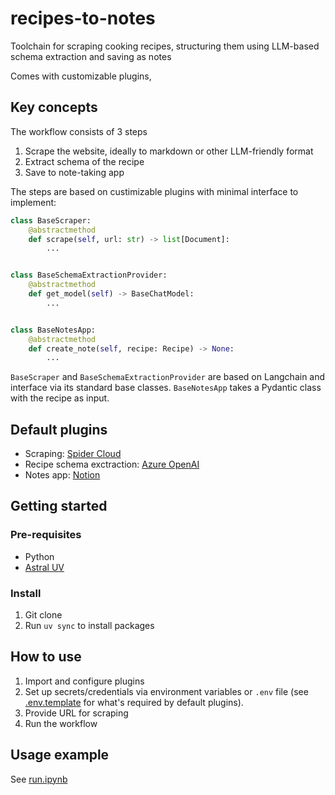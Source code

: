 # recipes-to-notes
Toolchain for scraping cooking recipes, structuring them using LLM-based schema extraction and saving as notes

Comes with customizable plugins, 

## Key concepts
The workflow consists of 3 steps

1. Scrape the website, ideally to markdown or other LLM-friendly format
2. Extract schema of the recipe
3. Save to note-taking app

The steps are based on custimizable plugins with minimal interface to implement:

```python
class BaseScraper:
    @abstractmethod
    def scrape(self, url: str) -> list[Document]:
        ...


class BaseSchemaExtractionProvider:
    @abstractmethod
    def get_model(self) -> BaseChatModel:
        ...


class BaseNotesApp:
    @abstractmethod
    def create_note(self, recipe: Recipe) -> None:
        ...
```

`BaseScraper` and `BaseSchemaExtractionProvider` are based on Langchain and interface via its standard base classes. `BaseNotesApp` takes a Pydantic class with the recipe as input.

## Default plugins
- Scraping: [Spider Cloud](https://spider.cloud)
- Recipe schema exctraction: [Azure OpenAI](https://python.langchain.com/api_reference/openai/chat_models/langchain_openai.chat_models.azure.AzureChatOpenAI.html#azurechatopenai)
- Notes app: [Notion](http://notion.com/)

## Getting started

### Pre-requisites
- Python
- [Astral UV](https://docs.astral.sh/uv/getting-started/installation/)

### Install
1. Git clone
2. Run `uv sync` to install packages

## How to use
1. Import and configure plugins
2. Set up secrets/credentials via environment variables or `.env` file (see [.env.template](.env.template) for what's required by default plugins).
3. Provide URL for scraping
4. Run the workflow

## Usage example
See [run.ipynb](notebooks/run.ipynb)